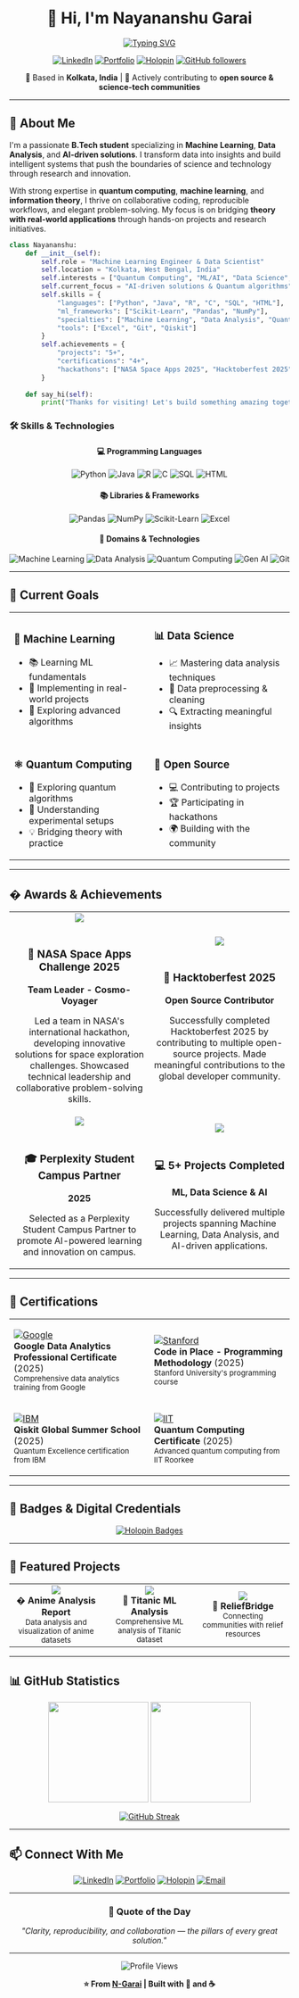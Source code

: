 <div align="center">

# 👋 Hi, I'm Nayananshu Garai

[![Typing SVG](https://readme-typing-svg.herokuapp.com?font=Fira+Code&pause=1000&color=2E9FFF&center=true&vCenter=true&width=600&lines=Quantum+Mechanics+Enthusiast;Machine+Learning+Engineer;Algorithmic+Problem+Solver;Open+Source+Contributor)](https://git.io/typing-svg)

[![LinkedIn](https://img.shields.io/badge/LinkedIn-0077B5?style=for-the-badge&logo=linkedin&logoColor=white)](https://www.linkedin.com/in/nayananshu-garai)
[![Portfolio](https://img.shields.io/badge/Portfolio-000000?style=for-the-badge&logo=vercel&logoColor=white)](https://nayananshu-garai-portfolio.vercel.app/)
[![Holopin](https://img.shields.io/badge/Holopin-7B42BC?style=for-the-badge&logo=holopin&logoColor=white)](https://holopin.io/@ngarai)
[![GitHub followers](https://img.shields.io/github/followers/N-Garai?style=for-the-badge&logo=github)](https://github.com/N-Garai)

📍 Based in **Kolkata, India** | 🚀 Actively contributing to **open source & science-tech communities**

</div>

---

## 🧠 About Me

I'm a passionate **B.Tech student** specializing in **Machine Learning**, **Data Analysis**, and **AI-driven solutions**. I transform data into insights and build intelligent systems that push the boundaries of science and technology through research and innovation.

With strong expertise in **quantum computing**, **machine learning**, and **information theory**, I thrive on collaborative coding, reproducible workflows, and elegant problem-solving. My focus is on bridging **theory with real-world applications** through hands-on projects and research initiatives.

```python
class Nayananshu:
    def __init__(self):
        self.role = "Machine Learning Engineer & Data Scientist"
        self.location = "Kolkata, West Bengal, India"
        self.interests = ["Quantum Computing", "ML/AI", "Data Science", "Gen AI"]
        self.current_focus = "AI-driven solutions & Quantum algorithms"
        self.skills = {
            "languages": ["Python", "Java", "R", "C", "SQL", "HTML"],
            "ml_frameworks": ["Scikit-Learn", "Pandas", "NumPy"],
            "specialties": ["Machine Learning", "Data Analysis", "Quantum Computing"],
            "tools": ["Excel", "Git", "Qiskit"]
        }
        self.achievements = {
            "projects": "5+",
            "certifications": "4+",
            "hackathons": ["NASA Space Apps 2025", "Hacktoberfest 2025"]
        }
    
    def say_hi(self):
        print("Thanks for visiting! Let's build something amazing together! 🚀")
```

### 🛠️ Skills & Technologies

<div align="center">

#### 💻 Programming Languages
![Python](https://img.shields.io/badge/Python-3776AB?style=for-the-badge&logo=python&logoColor=white)
![Java](https://img.shields.io/badge/Java-ED8B00?style=for-the-badge&logo=openjdk&logoColor=white)
![R](https://img.shields.io/badge/R-276DC3?style=for-the-badge&logo=r&logoColor=white)
![C](https://img.shields.io/badge/C-00599C?style=for-the-badge&logo=c&logoColor=white)
![SQL](https://img.shields.io/badge/SQL-4479A1?style=for-the-badge&logo=mysql&logoColor=white)
![HTML](https://img.shields.io/badge/HTML5-E34F26?style=for-the-badge&logo=html5&logoColor=white)

#### 📚 Libraries & Frameworks
![Pandas](https://img.shields.io/badge/Pandas-150458?style=for-the-badge&logo=pandas&logoColor=white)
![NumPy](https://img.shields.io/badge/NumPy-013243?style=for-the-badge&logo=numpy&logoColor=white)
![Scikit-Learn](https://img.shields.io/badge/Scikit--Learn-F7931E?style=for-the-badge&logo=scikit-learn&logoColor=white)
![Excel](https://img.shields.io/badge/Excel-217346?style=for-the-badge&logo=microsoft-excel&logoColor=white)

#### 🎯 Domains & Technologies
![Machine Learning](https://img.shields.io/badge/Machine_Learning-FF6F00?style=for-the-badge&logo=tensorflow&logoColor=white)
![Data Analysis](https://img.shields.io/badge/Data_Analysis-00ADD8?style=for-the-badge&logo=databricks&logoColor=white)
![Quantum Computing](https://img.shields.io/badge/Quantum_Computing-000000?style=for-the-badge&logo=qiskit&logoColor=white)
![Gen AI](https://img.shields.io/badge/Generative_AI-412991?style=for-the-badge&logo=openai&logoColor=white)
![Git](https://img.shields.io/badge/Git-F05032?style=for-the-badge&logo=git&logoColor=white)

</div>


---

## 🌟 Current Goals

<table>
<tr>
<td width="50%">

### 🎯 Machine Learning
- 📚 Learning ML fundamentals
- 🔬 Implementing in real-world projects
- 🧪 Exploring advanced algorithms

</td>
<td width="50%">

### 📊 Data Science
- 📈 Mastering data analysis techniques
- 🧹 Data preprocessing & cleaning
- 🔍 Extracting meaningful insights

</td>
</tr>
<tr>
<td width="50%">

### ⚛️ Quantum Computing
- 🌌 Exploring quantum algorithms
- 🔬 Understanding experimental setups
- 💡 Bridging theory with practice

</td>
<td width="50%">

### 🤝 Open Source
- 💻 Contributing to projects
- 🏆 Participating in hackathons
- 🌍 Building with the community

</td>
</tr>
</table>


---

## � Awards & Achievements

<div align="center">

<table>
<tr>
<td width="50%" align="center">
<img src="https://img.shields.io/badge/NASA-Space_Apps_2025-E03C31?style=for-the-badge&logo=nasa&logoColor=white" />
<br><br>
<h3>🚀 NASA Space Apps Challenge 2025</h3>
<p><b>Team Leader - Cosmo-Voyager</b></p>
<p>Led a team in NASA's international hackathon, developing innovative solutions for space exploration challenges. Showcased technical leadership and collaborative problem-solving skills.</p>
</td>
<td width="50%" align="center">
<img src="https://img.shields.io/badge/Hacktoberfest-2025-FF6B6B?style=for-the-badge&logo=hacktoberfest&logoColor=white" />
<br><br>
<h3>🎃 Hacktoberfest 2025</h3>
<p><b>Open Source Contributor</b></p>
<p>Successfully completed Hacktoberfest 2025 by contributing to multiple open-source projects. Made meaningful contributions to the global developer community.</p>
</td>
</tr>
<tr>
<td width="50%" align="center">
<img src="https://img.shields.io/badge/Perplexity-Campus_Partner-20B2AA?style=for-the-badge&logo=perplexity&logoColor=white" />
<br><br>
<h3>🎓 Perplexity Student Campus Partner</h3>
<p><b>2025</b></p>
<p>Selected as a Perplexity Student Campus Partner to promote AI-powered learning and innovation on campus.</p>
</td>
<td width="50%" align="center">
<img src="https://img.shields.io/badge/Projects-5+-00C853?style=for-the-badge&logo=github&logoColor=white" />
<br><br>
<h3>💻 5+ Projects Completed</h3>
<p><b>ML, Data Science & AI</b></p>
<p>Successfully delivered multiple projects spanning Machine Learning, Data Analysis, and AI-driven applications.</p>
</td>
</tr>
</table>

</div>

---

## 🏅 Certifications

<div align="center">

<table>
<tr>
<td width="50%">

[![Google](https://img.shields.io/badge/Google-Data_Analytics-4285F4?style=for-the-badge&logo=google&logoColor=white)](https://coursera.org/share/9b87dbe3fc685366d5577a5d8fdc5e2d)
<br>
**Google Data Analytics Professional Certificate** (2025)
<br>
<sub>Comprehensive data analytics training from Google</sub>

</td>
<td width="50%">

[![Stanford](https://img.shields.io/badge/Stanford-Code_in_Place-8C1515?style=for-the-badge&logo=stanford&logoColor=white)](https://codeinplace.stanford.edu/cip5/certificate/oi0ix8)
<br>
**Code in Place - Programming Methodology** (2025)
<br>
<sub>Stanford University's programming course</sub>

</td>
</tr>
<tr>
<td width="50%">

[![IBM](https://img.shields.io/badge/IBM-Qiskit-0530AD?style=for-the-badge&logo=ibm&logoColor=white)](https://www.credly.com/badges/a6279325-c7f5-408c-9040-f966c48bff18/public_url)
<br>
**Qiskit Global Summer School** (2025)
<br>
<sub>Quantum Excellence certification from IBM</sub>

</td>
<td width="50%">

[![IIT](https://img.shields.io/badge/IIT_Roorkee-Quantum_Computing-FF6B35?style=for-the-badge&logo=google-scholar&logoColor=white)](https://nayananshu-garai-portfolio.vercel.app/Quantum-computing-certificate.pdf)
<br>
**Quantum Computing Certificate** (2025)
<br>
<sub>Advanced quantum computing from IIT Roorkee</sub>

</td>
</tr>
</table>

</div>

---

## 🏅 Badges & Digital Credentials

<div align="center">

[![Holopin Badges](https://holopin.io/api/user/ngarai/badges)](https://www.holopin.io/@ngarai#badges)

</div>


---

## 📂 Featured Projects

<div align="center">

<table>
<tr>
<td width="33%" align="center">
<a href="https://github.com/N-Garai/Anime_analysis_report">
<img src="https://github-readme-stats.vercel.app/api/pin/?username=N-Garai&repo=Anime_analysis_report&theme=tokyonight&hide_border=true" />
</a>
<br>
<b>� Anime Analysis Report</b>
<br>
<sub>Data analysis and visualization of anime datasets</sub>
</td>
<td width="33%" align="center">
<a href="https://github.com/N-Garai/Titanic-Machine-Learning-from-Disaster---Comprehensive-Analysis">
<img src="https://github-readme-stats.vercel.app/api/pin/?username=N-Garai&repo=Titanic-Machine-Learning-from-Disaster---Comprehensive-Analysis&theme=tokyonight&hide_border=true" />
</a>
<br>
<b>🚢 Titanic ML Analysis</b>
<br>
<sub>Comprehensive ML analysis of Titanic dataset</sub>
</td>
<td width="33%" align="center">
<a href="https://github.com/N-Garai/ReliefBridge">
<img src="https://github-readme-stats.vercel.app/api/pin/?username=N-Garai&repo=ReliefBridge&theme=tokyonight&hide_border=true" />
</a>
<br>
<b>🌉 ReliefBridge</b>
<br>
<sub>Connecting communities with relief resources</sub>
</td>
</tr>
</table>

</div>

---

## 📊 GitHub Statistics

<div align="center">

<img height="180em" src="https://github-readme-stats.vercel.app/api?username=N-Garai&show_icons=true&theme=tokyonight&include_all_commits=true&count_private=true&hide_border=true"/>
<img height="180em" src="https://github-readme-stats.vercel.app/api/top-langs/?username=N-Garai&layout=compact&langs_count=8&theme=tokyonight&hide_border=true"/>

</div>

<div align="center">

[![GitHub Streak](https://github-readme-streak-stats.herokuapp.com/?user=N-Garai&theme=tokyonight&hide_border=true)](https://git.io/streak-stats)

</div>


---

## 📫 Connect With Me

<div align="center">

[![LinkedIn](https://img.shields.io/badge/LinkedIn-Connect-0077B5?style=for-the-badge&logo=linkedin&logoColor=white)](https://www.linkedin.com/in/nayananshu-garai)
[![Portfolio](https://img.shields.io/badge/Portfolio-Visit-000000?style=for-the-badge&logo=vercel&logoColor=white)](https://nayananshu-garai-portfolio.vercel.app/)
[![Holopin](https://img.shields.io/badge/Holopin-View_Profile-7B42BC?style=for-the-badge&logo=holopin&logoColor=white)](https://holopin.io/@ngarai)
[![Email](https://img.shields.io/badge/Email-Contact-D14836?style=for-the-badge&logo=gmail&logoColor=white)](mailto:nayananshugarai@gmail.com)

</div>

---

<div align="center">

### 💭 Quote of the Day

*"Clarity, reproducibility, and collaboration — the pillars of every great solution."*

---

![Profile Views](https://komarev.com/ghpvc/?username=N-Garai&color=blueviolet&style=for-the-badge)

**⭐ From [N-Garai](https://github.com/N-Garai) | Built with 💙 and ☕**

</div>

